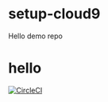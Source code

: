 # setup-cloud9
Hello demo repo
# hello

[![CircleCI](https://dl.circleci.com/status-badge/img/gh/zeemah/setup-cloud9/tree/main.svg?style=svg)](https://dl.circleci.com/status-badge/redirect/gh/zeemah/setup-cloud9/tree/main)